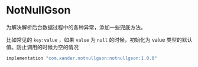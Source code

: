 # NotNullGson

为解决解析后台数据过程中的各种异常，添加一些兜底方法。

比如常见的 `key:value` ，如果 `value` 为 `null` 的时候，初始化为 value 类型的默认值。防止调用的时候为空的情况

```groovy
implementation "com.xander.notnullgson:notnullgson:1.0.0"
```

